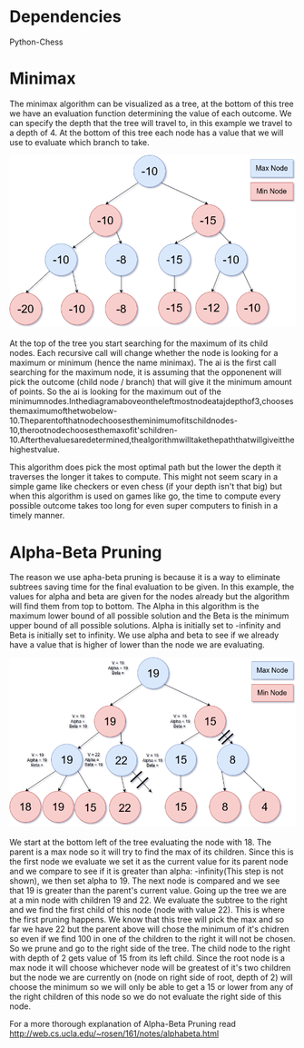 # Dependencies
Python-Chess
# Minimax
The minimax algorithm can be visualized as a tree, at the bottom of this tree we have an evaluation function determining the value of each outcome. We can specify the depth that the tree will travel to, in this example we travel to a depth of 4.
At the bottom of this tree each node has a value that we will use to evaluate which branch to take. 
<div align="center">
  <img alt="Minimax Tree" src="doc/Minimax.png"><br><br>
</div>
At the top of the tree you start searching for the maximum of its child nodes. Each recursive call will change whether the node is looking for a maximum or minimum (hence the name minimax). The ai is the first call searching for the maximum node, it is assuming that the opponenent will 
pick the outcome (child node / branch) that will give it the minimum amount of points. So the ai is looking for the maximum out of the
minimumnodes.Inthediagramaboveontheleftmostnodeatajdepthof3,choosesthemaximumofthetwobelow-10.Theparentofthatnodechoosestheminimumofitschildnodes-10,therootnodechoosesthemaxofit'schildren-10.Afterthevaluesaredetermined,thealgorithmwilltakethepaththatwillgiveitthehighestvalue.

This algorithm does pick the most optimal path but the lower the depth it traverses the longer it takes to compute. This might not seem scary in a simple game like checkers or even chess (if your depth isn't that big) but when this algorithm is used on games like go, the time to compute every possible outcome takes too long for even super computers to finish in a timely manner.

# Alpha-Beta Pruning
The reason we use apha-beta pruning is because it is a way to eliminate subtrees saving time for the final evaluation to be given.
In this example, the values for alpha and beta are given for the nodes already but the algorithm will find them from top to bottom.
The Alpha in this algorithm is the maximum lower bound of all possible solution and the Beta is the minimum upper bound of all possible solutions. Alpha is initially set to -infinity and Beta is initially set to infinity. We use alpha and beta to see if we already have a
value that is higher of lower than the node we are evaluating.
<div align="center">
  <img alt="Alpha-Beta Pruning" src="doc/AlphaBetaPruning.png"><br><br>
</div>
We start at the bottom left of the tree evaluating the node with 18. The parent is a max node so it will try to find the max of its children. Since this is the first node we evaluate we set it as the current value for its parent node and we compare to see if it is greater than alpha: -infinity(This step is not shown), we then set alpha to 19. The next node is compared and we see that 19 is greater than the parent's current value. Going up the tree we are at a min node with children 19 and 22. We evaluate the subtree to the right and we find the first child of this node (node with value 22). This is where the first pruning happens. We know that this tree will pick the max and so far we have 22 but the parent above will chose the minimum of it's chidren so even if we find 100 in one of the children to the right it will not be chosen. So we prune and go to the right side of the tree. The child node to the right with depth of 2 gets value of 15 from its left child. Since the root node is a max node it will choose whichever node will be greatest of it's two children  but the node we are currently on (node on right side of root, depth of 2) will choose the minimum so we will only be able to get a 15 or lower from any of the right children of this node so we do not evaluate the right side of this node.

For a more thorough explanation of Alpha-Beta Pruning read http://web.cs.ucla.edu/~rosen/161/notes/alphabeta.html

